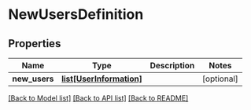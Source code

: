 # NewUsersDefinition

## Properties
Name | Type | Description | Notes
------------ | ------------- | ------------- | -------------
**new_users** | [**list[UserInformation]**](UserInformation.md) |  | [optional] 

[[Back to Model list]](../README.md#documentation-for-models) [[Back to API list]](../README.md#documentation-for-api-endpoints) [[Back to README]](../README.md)


